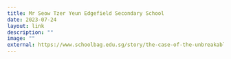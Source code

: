 ```yaml
---
title: Mr Seow Tzer Yeun Edgefield Secondary School
date: 2023-07-24
layout: link
description: ""
image: ""
external: https://www.schoolbag.edu.sg/story/the-case-of-the-unbreakable-beaker-how-this-teacher-forms-bonds-through-science
---
```

